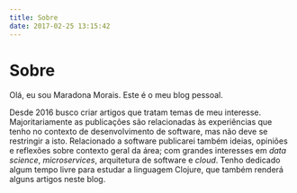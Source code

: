 ```yaml
---
title: Sobre
date: 2017-02-25 13:15:42
---
```


# Sobre

Olá, eu sou Maradona Morais. Este é o meu blog pessoal.

Desde 2016 busco criar artigos que tratam temas de meu interesse. Majoritariamente as publicações são relacionadas às experiências que tenho no contexto de desenvolvimento de software, mas não deve se restringir a isto. Relacionado a software publicarei também ideias, opiniões e reflexões sobre contexto geral da área; com grandes interesses em _data science_, _microservices_, arquitetura de software e _cloud_. Tenho dedicado algum tempo livre para estudar a linguagem Clojure, que também renderá alguns artigos neste blog.
